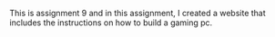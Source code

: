 This is assignment 9 and in this assignment, I created a website that includes the instructions on how to build a gaming pc. 